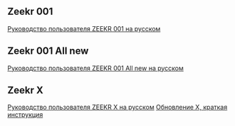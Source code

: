 ## Zeekr 001
[Руководство пользователя ZEEKR 001 на русском](https://t.me/zeekrclub/129577/233374)

## Zeekr 001 All new
[Руководство пользователя ZEEKR 001 All new на русском](https://t.me/zeekrclub/489048/528540)

## Zeekr X
[Руководство пользователя ZEEKR X на русском](https://t.me/zeekrclub/158198/326025)
[Обновление Х, краткая инструкция](https://t.me/zeekrclub/158198/462256)
